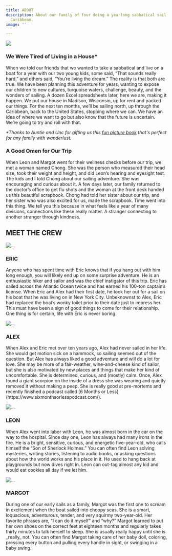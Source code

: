 ```yaml
---
title: ABOUT
description: About our family of four doing a yearlong sabbatical sail through the
  Caribbean.
image: ''

---
```

![](/images/sv-nethermead-800px.jpg)

<h3>We Were Tired of Living in a House*</h3>

When we told our friends that we wanted to take a sabbatical and live on a boat for a year with our two young kids, some said, “That sounds really hard,” and others said, “You’re living the dream.” The reality is that both are true. We have been planning this adventure for years, wanting to expose our children to new cultures, turquoise waters, challenge, beauty, and the wonders of sailing. A dozen Excel spreadsheets later, here we are, making it happen. We put our house in Madison, Wisconsin, up for rent and packed our things. For the next ten months, we’ll be sailing north, up through the Caribbean, back to the United States, stopping where we can. We have an idea of where we want to go but also know that the future is uncertain. We’re going to try and roll with that.

_*Thanks to Auntie and Unc for gifting us this_ [_fun picture book_](https://www.purplehousepress.com/products/we-were-tired-of-living-in-a-house) _that's perfect for any family with wanderlust._ 

<h3>A Good Omen for Our Trip</h3>

When Leon and Margot went for their wellness checks before our trip, we met a woman named Chong. She was the person who measured their head size, took their weight and height, and did Leon’s hearing and eyesight test. The kids and I told Chong about our sailing adventure. She was encouraging and curious about it. A few days later, our family returned to the doctor’s office to get flu shots and the woman at the front desk handed us this beautiful scrapbook. Chong had told her sister about our trip, and her sister who was also excited for us, made the scrapbook. Time went into this thing. We tell you this because in what feels like a year of many divisions, connections like these really matter. A stranger connecting to another stranger through kindness.

<section class="section-space">
<h2 class="text-center section-space">MEET THE CREW</h2>

<div class="row"> <div class="col-sm-6"> <div class="card"> <img src="/images/eric-sailing2.webp" class="card-img-top" alt="..."> <div class="card-body"> <h3 class="card-title text-center">ERIC</h3> <p class="card-text">Anyone who has spent time with Eric knows that if you hang out with him long enough, you will likely end up on some surprise adventure. He is an enthusiastic hiker and sailor and was the chief instigator of this trip. Eric has sailed across the Atlantic Ocean twice and has earned his 100-ton captain’s license. When Eric and Alex had their first date, he took her out for a sail on his boat that he was living on in New York City. Unbeknownst to Alex, Eric had replaced the boat’s wonky toilet prior to their date just to impress her. This must have been a sign of good things to come for their relationship. One thing is for certain, life with Eric is never boring.</p> </div> </div> </div>

<div class="col-sm-6"> <div class="card"> <img src="/images/alex2.webp" class="card-img-top" alt="..."> <div class="card-body"> <h3 class="card-title text-center">ALEX</h3> <p class="card-text">When Alex and Eric met over ten years ago, Alex had never sailed in her life. She would get motion sick on a hammock, so sailing seemed out of the question. But Alex has always liked a good adventure and will do a lot for love. She may be more of a fair-weather, wine-and-cheese kind of sailor, but she is also motivated by new places and things that make her kind of uncomfortable. She is determined, curious, and (mostly) calm. Once, Alex found a giant scorpion on the inside of a dress she was wearing and quietly removed it without making a peep. She is really good at pre-mortems and recently finished a podcast called [6 Months or Less](https://www.sixmonthsorlesspodcast.com/).</p> </div> </div> </div> </div>

<div class="row">
<div class="col-sm-6">
<div class="card">
<img src="/images/pxl_20210910_211241726-portrait.jpg" class="card-img-top" alt="...">
<div class="card-body">
<h3 class="card-title text-center">LEON</h3>
<p class="card-text">When Alex went into labor with Leon, he was almost born in the car on the way to the hospital. Since day one, Leon has always had many irons in the fire. He is a bright, sensitive, curious, and energetic five-year-old, who calls himself the “Son of Sherlock Holmes.” You can often find Leon solving mysteries, writing stories, listening to audio books, or asking questions about how the world works and his place in it. He used to hang back at playgrounds but now dives right in. Leon can out-tag almost any kid and would eat cookies all day if we let him.</p>
</div>
</div>
</div>
<div class="col-sm-6">
<div class="card">
<img src="/images/margot-portrait3.webp" class="card-img-top" alt="...">
<div class="card-body">
<h3 class="card-title text-center">MARGOT</h3>
<p class="card-text">During one of our early sails as a family, Margot was the first one to scream in excitement when the boat sailed into choppy seas. She is a smart, loquacious, adventurous, tender, and very squirmy two-year-old. Her favorite phrases are, “I can do it myself” and “why?” Margot learned to put her own shoes on the correct feet at eighteen months and regularly takes thirty minutes to talk herself to sleep. She is usually really happy until she is _really_ not. You can often find Margot taking care of her baby doll, coloring, pressing every button and pulling every handle in sight, or swinging in a baby swing.</p>
</div>
</div>
</div>
</div>
</section>
